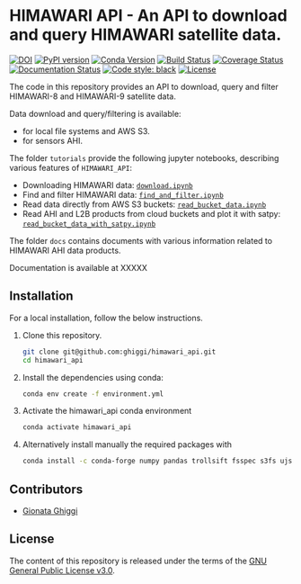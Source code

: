 # HIMAWARI API - An API to download and query HIMAWARI satellite data.
[![DOI](https://zenodo.org/badge/286664485.svg)](https://zenodo.org/badge/latestdoi/XXXX)
[![PyPI version](https://badge.fury.io/py/himawari_api.svg)](https://badge.fury.io/py/himawari_api)
[![Conda Version](https://img.shields.io/conda/vn/conda-forge/himawari_api.svg)](https://anaconda.org/conda-forge/goes_api)
[![Build Status](https://github.com/ghiggi/himawari_api/workflows/Continuous%20Integration/badge.svg?branch=main)](https://github.com/ghiggi/himawari_api/actions)
[![Coverage Status](https://coveralls.io/repos/github/ghiggi/himawari_api/badge.svg?branch=main)](https://coveralls.io/github/ghiggi/himawari_api?branch=main)
[![Documentation Status](https://readthedocs.org/projects/himawari_api/badge/?version=latest)](https://gpm_api.readthedocs.io/projects/himawari_api/en/stable/?badge=stable)
[![Code style: black](https://img.shields.io/badge/code%20style-black-000000.svg)](https://github.com/ambv/black)
[![License](https://img.shields.io/github/license/ghiggi/himawari_api)](https://github.com/ghiggi/himawari_api/blob/master/LICENSE)


The code in this repository provides an API to download, query and filter HIMAWARI-8 and HIMAWARI-9 satellite data.

Data download and query/filtering is available:
- for local file systems and AWS S3.
- for sensors AHI.

The folder `tutorials` provide the following jupyter notebooks, describing various features of `HIMAWARI_API`:

- Downloading HIMAWARI data: [`download.ipynb`]
- Find and filter HIMAWARI data: [`find_and_filter.ipynb`]
- Read data directly from AWS S3 buckets: [`read_bucket_data.ipynb`]
- Read AHI and L2B products from cloud buckets and plot it with satpy: [`read_bucket_data_with_satpy.ipynb`]
 
[`download.ipynb`]: https://github.com/ghiggi/himawari_api/blob/main/tutorials/00_download_and_find_files.py
[`find_and_filter.ipynb`]: https://github.com/ghiggi/himawari_api/blob/main/tutorials/01_find_utility.py
[`read_bucket_data.ipynb`]: https://github.com/ghiggi/himawari_api/blob/main/tutorials/03_read_cloud_bucket_data.py
[`read_bucket_data_with_satpy.ipynb`]: https://github.com/ghiggi/himawari_api/blob/main/tutorials/03_read_cloud_bucket_data_with_satpy.py
[`kerchunk_data.ipynb`]: https://github.com/ghiggi/himawari_api/blob/main/tutorials/04_kerchunk_dataset.py

The folder `docs` contains documents with various information related to HIMAWARI AHI data products.

Documentation is available at XXXXX

## Installation

For a local installation, follow the below instructions.

1. Clone this repository.
   ```sh
   git clone git@github.com:ghiggi/himawari_api.git
   cd himawari_api
   ```

2. Install the dependencies using conda:
   ```sh
   conda env create -f environment.yml
   ```
   
3. Activate the himawari_api conda environment 
   ```sh
   conda activate himawari_api
   ```

4. Alternatively install manually the required packages with 
   ```sh
   conda install -c conda-forge numpy pandas trollsift fsspec s3fs ujson tqdm
   ```
 
## Contributors

* [Gionata Ghiggi](https://people.epfl.ch/gionata.ghiggi)

## License

The content of this repository is released under the terms of the [GNU General Public License v3.0](LICENSE.txt).
